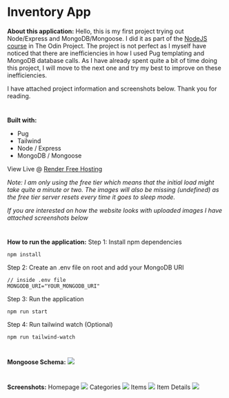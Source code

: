 # Inventory App

**About this application:**
Hello, this is my first project trying out Node/Express and MongoDB/Mongoose. I did it as part of the [NodeJS course](https://www.theodinproject.com/lessons/nodejs-inventory-application) in The Odin Project. The project is not perfect as I myself have noticed that there are inefficiencies in how I used Pug templating and MongoDB database calls. As I have already spent quite a bit of time doing this project, I will move to the next one and try my best to improve on these inefficiencies.

I have attached project information and screenshots below. Thank you for reading.

#

**Built with:**

- Pug
- Tailwind
- Node / Express
- MongoDB / Mongoose

View Live @ [Render Free Hosting](https://inventory-4k9m.onrender.com/)

_Note: I am only using the free tier which means that the initial load might take quite a minute or two. The images will also be missing (undefined) as the free tier server resets every time it goes to sleep mode._

_If you are interested on how the website looks with uploaded images I have attached screenshots below_

#

**How to run the application:**
Step 1: Install npm dependencies

```
npm install
```

Step 2: Create an .env file on root and add your MongoDB URI

```
// inside .env file
MONGODB_URI="YOUR_MONGODB_URI"
```

Step 3: Run the application

```
npm run start
```

Step 4: Run tailwind watch (Optional)

```
npm run tailwind-watch
```

#

**Mongoose Schema:**
<img src="https://i.imgur.com/Z59SkW9.jpeg">

#

**Screenshots:**
Homepage
<img src="https://i.imgur.com/IZX1YBB.png">
Categories
<img src="https://i.imgur.com/DFO88Mu.png">
Items
<img src="https://i.imgur.com/POTkv0Z.png">
Item Details
<img src="https://i.imgur.com/f91fbRf.png">
